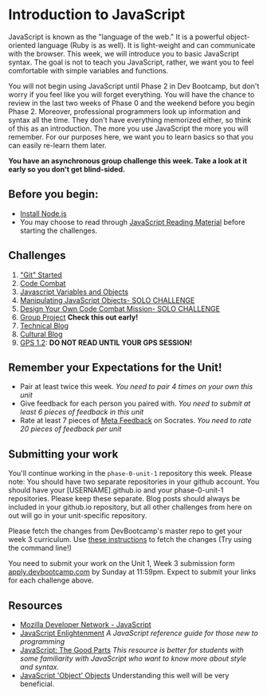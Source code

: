 # Introduction to JavaScript

<!-- Please do not start week 3. We will release it with changes at least by the Sunday before week 3 begins.  -->


JavaScript is known as the "language of the web." It is a powerful object-oriented language (Ruby is as well). It is light-weight and can communicate with the browser. This week, we will introduce you to basic JavaScript syntax. The goal is not to teach you JavaScript, rather, we want you to feel comfortable with simple variables and functions. 

You will not begin using JavaScript until Phase 2 in Dev Bootcamp, but don't worry if you feel like you will forget everything. You will have the chance to review in the last two weeks of Phase 0 and the weekend before you begin Phase 2. Moreover, professional programmers look up information and syntax all the time. They don't have everything memorized either, so think of this as an introduction. The more you use JavaScript the more you will remember. For our purposes here, we want you to learn basics so that you can easily re-learn them later. 

**You have an asynchronous group challenge this week. Take a look at it early so you don't get blind-sided.**

## Before you begin:
- [Install Node.js](reading-material/install_node.md)
- You may choose to read through [JavaScript Reading Material](reading-material) before starting the challenges.

## Challenges
1. ["Git" Started](1-git-started)
2. [Code Combat](2-code-combat)
3. [Javascript Variables and Objects](3-js-variables-objects)
4. [Manipulating JavaScript Objects- SOLO CHALLENGE](4-manipulating-js-objects)
5. [Design Your Own Code Combat Mission- SOLO CHALLENGE](5-design-cc-mission-solo-challenge)
6. [Group Project](6-group-project) **Check this out early!**
7. [Technical Blog](7-technical-blog.md)
8. [Cultural Blog](8-cultural-blog.md)
9. [GPS 1.2](9-gps1.2): **DO NOT READ UNTIL YOUR GPS SESSION!**

## Remember your Expectations for the Unit!
- Pair at least twice this week.  *You need to pair 4 times on your own this unit*
- Give feedback for each person you paired with. *You need to submit at least 6 pieces of feedback in this unit*
- Rate at least 7 pieces of [Meta Feedback](https://socrates.devbootcamp.com/feedback) on Socrates. *You need to rate 20 pieces of feedback per unit*

## Submitting your work

You'll continue working in the `phase-0-unit-1` repository this week. Please note: You should have two separate repositories in your github account. You should have your [USERNAME].github.io and your phase-0-unit-1 repositories. Please keep these separate. Blog posts should always be included in your github.io repository, but all other challenges from here on out will go in your unit-specific repository. 

Please fetch the changes from DevBootcamp's master repo to get your week 3 curriculum. Use [these instructions](https://github.com/Devbootcamp/phase-0-handbook/blob/master/fetching-changes.md) to fetch the changes (Try using the command line!)

You need to submit your work on the Unit 1, Week 3 submission form [apply.devbootcamp.com](http://apply.devbootcamp.com) by Sunday at 11:59pm. Expect to submit your links for each challenge above. 


## Resources
- [Mozilla Developer Network - JavaScript](https://developer.mozilla.org/en-US/docs/Web/JavaScript) 
- [JavaScript Enlightenment](http://www.javascriptenlightenment.com/) *A JavaScript reference guide for those new to programming*
- [JavaScript: The Good Parts](http://shop.oreilly.com/product/9780596517748.do) *This resource is better for students with some familiarity with JavaScript who want to know more about style and syntax.*
- [JavaScript 'Object' Objects](http://www.sitepoint.com/back-to-basics-javascript-object-syntax/) Understanding this well will be very beneficial.

